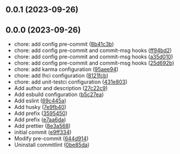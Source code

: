 

## 0.0.1 (2023-09-26)

## 0.0.0 (2023-09-26)

* chore: add config pre-commit ([8b41c3b](https://github.com/rubenperegrina/basic-calculator/commit/8b41c3b))
* chore: add config pre-commit and commit-msg hooks ([ff94bd2](https://github.com/rubenperegrina/basic-calculator/commit/ff94bd2))
* chore: add config pre-commit and commit-msg hooks ([a35d010](https://github.com/rubenperegrina/basic-calculator/commit/a35d010))
* chore: add config pre-commit and commit-msg hooks ([25d692b](https://github.com/rubenperegrina/basic-calculator/commit/25d692b))
* chore: add karma configuration ([95aee94](https://github.com/rubenperegrina/basic-calculator/commit/95aee94))
* chore: add lhci configuration ([8121fcb](https://github.com/rubenperegrina/basic-calculator/commit/8121fcb))
* chore: add unit-testci configuration ([431e803](https://github.com/rubenperegrina/basic-calculator/commit/431e803))
* Add author and description ([27c22c9](https://github.com/rubenperegrina/basic-calculator/commit/27c22c9))
* Add esbuild configuration ([b5c27ea](https://github.com/rubenperegrina/basic-calculator/commit/b5c27ea))
* Add eslint ([69c445a](https://github.com/rubenperegrina/basic-calculator/commit/69c445a))
* Add husky ([7e9fb40](https://github.com/rubenperegrina/basic-calculator/commit/7e9fb40))
* Add prefix ([3595450](https://github.com/rubenperegrina/basic-calculator/commit/3595450))
* Add prefix ([e7aa6da](https://github.com/rubenperegrina/basic-calculator/commit/e7aa6da))
* Add prettier ([8e3a568](https://github.com/rubenperegrina/basic-calculator/commit/8e3a568))
* initial commit ([e9ff334](https://github.com/rubenperegrina/basic-calculator/commit/e9ff334))
* Modify pre-commit ([644d914](https://github.com/rubenperegrina/basic-calculator/commit/644d914))
* Uninstall commitlint ([0be85da](https://github.com/rubenperegrina/basic-calculator/commit/0be85da))